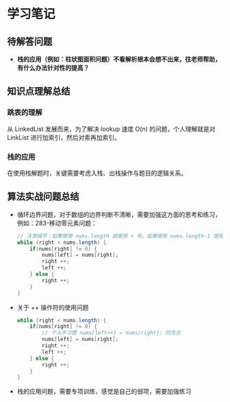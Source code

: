 # 学习笔记

## 待解答问题

+ **栈的应用（例如：柱状图面积问题）不看解析根本会想不出来，往老师帮助，有什么办法针对性的提高？**

## 知识点理解总结

### 跳表的理解

从 LinkedList 发展而来，为了解决 lookup 速度 O(n) 的问题，个人理解就是对 LinkList 进行加索引，然后对索再加索引。

### 栈的应用

在使用栈解题时，关键需要考虑入栈、出栈操作与题目的逻辑关系。

## 算法实战问题总结

+ 循环边界问题，对于数组的边界判断不清晰，需要加强这方面的思考和练习，例如：283-移动零元素问题：

  ```java
  // 注意细节：如果使用 nums.length 就使用 < 号，如果使用 nums.length-1 使用 <= 判断
  while (right < nums.length) {
      if(nums[right] != 0) {
          nums[left] = nums[right];
          right ++;
          left ++;
      } else {
          right ++;
      }
  }
  ```

+ 关于 ++ 操作符的使用问题

  ```java
  while (right < nums.length) {
      if(nums[right] != 0) {
          // 个人不习惯 nums[left++] = nums[right]; 的方式
          nums[left] = nums[right];
          right ++;
          left ++;
      } else {
          right ++;
      }
  }
  ```

+ 栈的应用问题，需要专项训练，感觉是自己的弱项，需要加强练习